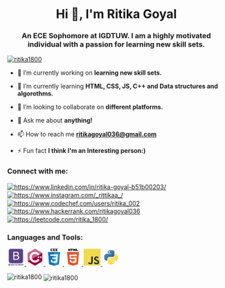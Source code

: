 <h1 align="center">Hi 👋, I'm Ritika Goyal</h1>
<h3 align="center">An ECE Sophomore at IGDTUW. I am a highly motivated individual with a passion for learning new skill sets.</h3>

<p align="left"> <a href="https://github.com/ryo-ma/github-profile-trophy"><img src="https://github-profile-trophy.vercel.app/?username=ritika1800" alt="ritika1800" /></a> </p>

- 🔭 I’m currently working on **learning new skill sets.**

- 🌱 I’m currently learning **HTML, CSS, JS, C++ and Data structures and algorothms.**

- 👯 I’m looking to collaborate on **different platforms.**

- 💬 Ask me about **anything!**

- 📫 How to reach me **ritikagoyal036@gmail.com**

- ⚡ Fun fact **I think I'm an Interesting person:)**

<h3 align="left">Connect with me:</h3>
<p align="left">
<a href="https://linkedin.com/in/https://www.linkedin.com/in/ritika-goyal-b51b00203/" target="blank"><img align="center" src="https://raw.githubusercontent.com/rahuldkjain/github-profile-readme-generator/master/src/images/icons/Social/linked-in-alt.svg" alt="https://www.linkedin.com/in/ritika-goyal-b51b00203/" height="30" width="40" /></a>
<a href="https://instagram.com/https://www.instagram.com/_rittikaa_/" target="blank"><img align="center" src="https://raw.githubusercontent.com/rahuldkjain/github-profile-readme-generator/master/src/images/icons/Social/instagram.svg" alt="https://www.instagram.com/_rittikaa_/" height="30" width="40" /></a>
<a href="https://www.codechef.com/users/https://www.codechef.com/users/ritika_002" target="blank"><img align="center" src="https://cdn.jsdelivr.net/npm/simple-icons@3.1.0/icons/codechef.svg" alt="https://www.codechef.com/users/ritika_002" height="30" width="40" /></a>
<a href="https://www.hackerrank.com/https://www.hackerrank.com/ritikagoyal036" target="blank"><img align="center" src="https://raw.githubusercontent.com/rahuldkjain/github-profile-readme-generator/master/src/images/icons/Social/hackerrank.svg" alt="https://www.hackerrank.com/ritikagoyal036" height="30" width="40" /></a>
<a href="https://www.leetcode.com/https://leetcode.com/ritika_1800/" target="blank"><img align="center" src="https://raw.githubusercontent.com/rahuldkjain/github-profile-readme-generator/master/src/images/icons/Social/leet-code.svg" alt="https://leetcode.com/ritika_1800/" height="30" width="40" /></a>
</p>

<h3 align="left">Languages and Tools:</h3>
<p align="left"> <a href="https://getbootstrap.com" target="_blank"> <img src="https://raw.githubusercontent.com/devicons/devicon/master/icons/bootstrap/bootstrap-plain-wordmark.svg" alt="bootstrap" width="40" height="40"/> </a> <a href="https://www.w3schools.com/cpp/" target="_blank"> <img src="https://raw.githubusercontent.com/devicons/devicon/master/icons/cplusplus/cplusplus-original.svg" alt="cplusplus" width="40" height="40"/> </a> <a href="https://www.w3schools.com/css/" target="_blank"> <img src="https://raw.githubusercontent.com/devicons/devicon/master/icons/css3/css3-original-wordmark.svg" alt="css3" width="40" height="40"/> </a> <a href="https://www.w3.org/html/" target="_blank"> <img src="https://raw.githubusercontent.com/devicons/devicon/master/icons/html5/html5-original-wordmark.svg" alt="html5" width="40" height="40"/> </a> <a href="https://developer.mozilla.org/en-US/docs/Web/JavaScript" target="_blank"> <img src="https://raw.githubusercontent.com/devicons/devicon/master/icons/javascript/javascript-original.svg" alt="javascript" width="40" height="40"/> </a> <a href="https://www.python.org" target="_blank"> <img src="https://raw.githubusercontent.com/devicons/devicon/master/icons/python/python-original.svg" alt="python" width="40" height="40"/> </a> </p>

<p><img align="left" src="https://github-readme-stats.vercel.app/api/top-langs?username=ritika1800&show_icons=true&locale=en&layout=compact" alt="ritika1800" /></p>

<p>&nbsp;<img align="center" src="https://github-readme-stats.vercel.app/api?username=ritika1800&show_icons=true&locale=en" alt="ritika1800" /></p>

